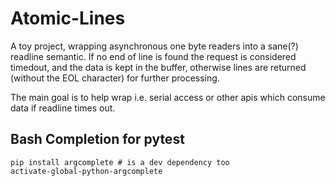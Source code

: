 # Atomic-Lines

A toy project, wrapping asynchronous one byte readers into a sane(?) readline semantic.
If no end of line is found the request is considered timedout, and the data is kept in the buffer,
otherwise lines are returned (without the EOL character) for further processing.

The main goal is to help wrap i.e. serial access or other apis which consume data if readline times out.

## Bash Completion for pytest
```
pip install argcomplete # is a dev dependency too
activate-global-python-argcomplete
```